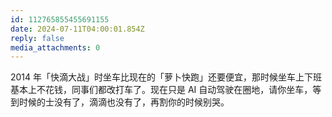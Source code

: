 ```yaml
---
id: 112765855455691155
date: 2024-07-11T04:00:01.854Z
reply: false
media_attachments: 0
---
```


2014 年「快滴大战」时坐车比现在的「萝卜快跑」还要便宜，那时候坐车上下班基本上不花钱，同事们都改打车了。现在只是 AI 自动驾驶在圈地，请你坐车，等到时候的士没有了，滴滴也没有了，再割你的时候别哭。

